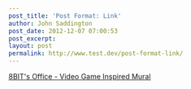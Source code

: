 ```yaml
---
post_title: 'Post Format: Link'
author: John Saddington
post_date: 2012-12-07 07:00:53
post_excerpt:
layout: post
permalink: http://www.test.dev/post-format-link/
---
```

<a title="Video Game Inspired Mural [Pics, Videos]" href="http://wpdaily.co/mural/" target="_blank">8BIT's Office - Video Game Inspired Mural</a>